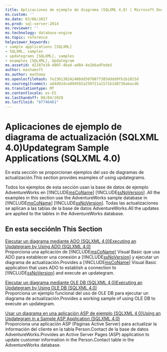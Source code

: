 ```yaml
---
title: Aplicaciones de ejemplo de diagrama (SQLXML 4,0) | Microsoft Docs
ms.custom: ''
ms.date: 03/06/2017
ms.prod: sql-server-2014
ms.reviewer: ''
ms.technology: database-engine
ms.topic: reference
helpviewer_keywords:
- sample applications [SQLXML]
- SQLXML, samples
- updategrams [SQLXML], samples
- examples [SQLXML], Updategram
ms.assetid: d2287e10-4007-4ba4-ad84-4e2b6adfede5
author: mashamsft
ms.author: mathoma
ms.openlocfilehash: fe236138242400dd5078877385dddd9fb1b1815d
ms.sourcegitcommit: ad4d92dce894592a259721a1571b1d8736abacdb
ms.translationtype: MT
ms.contentlocale: es-ES
ms.lasthandoff: 08/04/2020
ms.locfileid: "87746461"
---
```

# <a name="updategram-sample-applications-sqlxml-40"></a><span data-ttu-id="e8031-102">Aplicaciones de ejemplo de diagrama de actualización (SQLXML 4.0)</span><span class="sxs-lookup"><span data-stu-id="e8031-102">Updategram Sample Applications (SQLXML 4.0)</span></span>
  <span data-ttu-id="e8031-103">En esta sección se proporcionan ejemplos del uso de diagramas de actualización.</span><span class="sxs-lookup"><span data-stu-id="e8031-103">This section provides examples of using updategrams.</span></span>  
  
 <span data-ttu-id="e8031-104">Todos los ejemplos de esta sección usan la base de datos de ejemplo AdventureWorks en [!INCLUDE[msCoName](../../includes/msconame-md.md)] [!INCLUDE[ssNoVersion](../../includes/ssnoversion-md.md)] .</span><span class="sxs-lookup"><span data-stu-id="e8031-104">All the examples in this section use the AdventureWorks sample database in [!INCLUDE[msCoName](../../includes/msconame-md.md)] [!INCLUDE[ssNoVersion](../../includes/ssnoversion-md.md)].</span></span> <span data-ttu-id="e8031-105">Todas las actualizaciones se aplican a las tablas de la base de datos AdventureWorks.</span><span class="sxs-lookup"><span data-stu-id="e8031-105">All the updates are applied to the tables in the AdventureWorks database.</span></span>  
  
## <a name="in-this-section"></a><span data-ttu-id="e8031-106">En esta sección</span><span class="sxs-lookup"><span data-stu-id="e8031-106">In This Section</span></span>  
 [<span data-ttu-id="e8031-107">Ejecutar un diagrama mediante ADO &#40;SQLXML 4,0&#41;</span><span class="sxs-lookup"><span data-stu-id="e8031-107">Executing an Updategram by Using ADO &#40;SQLXML 4.0&#41;</span></span>](../../relational-databases/sqlxml-annotated-xsd-schemas-xpath-queries/updategrams/executing-an-updategram-by-using-ado-sqlxml-4-0.md)  
 <span data-ttu-id="e8031-108">Proporciona una aplicación de [!INCLUDE[msCoName](../../includes/msconame-md.md)] Visual Basic que usa ADO para establecer una conexión a [!INCLUDE[ssNoVersion](../../includes/ssnoversion-md.md)] y ejecutar un diagrama de actualización.</span><span class="sxs-lookup"><span data-stu-id="e8031-108">Provides a [!INCLUDE[msCoName](../../includes/msconame-md.md)] Visual Basic application that uses ADO to establish a connection to [!INCLUDE[ssNoVersion](../../includes/ssnoversion-md.md)] and execute an updategram.</span></span>  
  
 [<span data-ttu-id="e8031-109">Ejecutar un diagrama mediante OLE DB &#40;SQLXML 4,0&#41;</span><span class="sxs-lookup"><span data-stu-id="e8031-109">Executing an Updategram by Using OLE DB &#40;SQLXML 4.0&#41;</span></span>](../../relational-databases/sqlxml-annotated-xsd-schemas-xpath-queries/updategrams/executing-an-updategram-by-using-ole-db-sqlxml-4-0.md)  
 <span data-ttu-id="e8031-110">Proporciona un ejemplo funcional del uso de OLE DB para ejecutar un diagrama de actualización.</span><span class="sxs-lookup"><span data-stu-id="e8031-110">Provides a working sample of using OLE DB to execute an updategram.</span></span>  
  
 [<span data-ttu-id="e8031-111">Usar un diagrama en una aplicación ASP de ejemplo &#40;SQLXML 4,0&#41;</span><span class="sxs-lookup"><span data-stu-id="e8031-111">Using an Updategram in a Sample ASP Application &#40;SQLXML 4.0&#41;</span></span>](../../relational-databases/sqlxml-annotated-xsd-schemas-xpath-queries/updategrams/using-an-updategram-in-a-sample-asp-application-sqlxml-4-0.md)  
 <span data-ttu-id="e8031-112">Proporciona una aplicación ASP (Páginas Active Server) para actualizar la información del cliente en la tabla Person.Contact de la base de datos AdventureWorks.</span><span class="sxs-lookup"><span data-stu-id="e8031-112">Provides an Active Server Pages (ASP) application to update customer information in the Person.Contact table in the AdventureWorks database.</span></span>  
  
  
